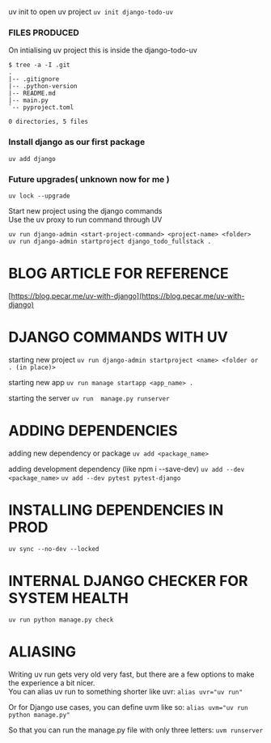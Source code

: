 uv init to open uv project
    `uv init django-todo-uv`


### FILES PRODUCED

On intialising uv project 
this is inside the django-todo-uv
```
$ tree -a -I .git
.
|-- .gitignore
|-- .python-version
|-- README.md
|-- main.py
`-- pyproject.toml

0 directories, 5 files
```

### Install django as our first package
```
uv add django
```
### Future upgrades( unknown now for me ) 
```
uv lock --upgrade
```
Start new project using the django commands  
Use the uv proxy to run command through UV
```
uv run django-admin <start-project-command> <project-name> <folder>
uv run django-admin startproject django_todo_fullstack .
```


# BLOG ARTICLE FOR REFERENCE
[https://blog.pecar.me/uv-with-django](https://blog.pecar.me/uv-with-django)

# DJANGO COMMANDS WITH UV

starting new project
`uv run django-admin startproject <name> <folder or . (in place)>`

starting new app
`uv run manage startapp <app_name> .`

starting the server
`uv run  manage.py runserver`

# ADDING DEPENDENCIES
adding new dependency or package
`uv add <package_name>`

adding development dependency (like npm i --save-dev)
`uv add --dev <package_name>`
`uv add --dev pytest pytest-django`

# INSTALLING DEPENDENCIES IN PROD
`uv sync --no-dev --locked`


# INTERNAL DJANGO CHECKER FOR SYSTEM HEALTH
`uv run python manage.py check`

# ALIASING
Writing uv run gets very old very fast, but there are a few options to make the experience a bit nicer.  
You can alias uv run to something shorter like uvr:
`alias uvr="uv run"`

Or for Django use cases, you can define uvm like so:
`alias uvm="uv run python manage.py"`

So that you can run the manage.py file with only three letters:
`uvm runserver`
